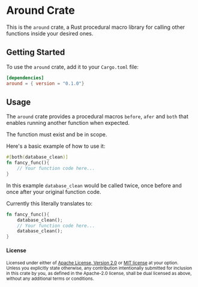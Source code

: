 # Around Crate

This is the `around` crate, a Rust procedural macro library for calling other functions inside your desired ones.

## Getting Started

To use the `around` crate, add it to your `Cargo.toml` file:

```toml
[dependencies]
around = { version = "0.1.0"}
```

## Usage

The `around` crate provides a procedural macros `before`, `afer` and `both` that enables running another function when expected.

The function must exist and be in scope.

Here's a basic example of how to use it:

```rust
#[both(database_clean)]
fn fancy_func(){
    // Your function code here...
}
```
In this example `database_clean` would be called twice, once before and once after your original function code.

Currently this literally translates to:

```rust
fn fancy_func(){
    database_clean();
    // Your function code here...
    database_clean();
}
```


#### License

<sup>
Licensed under either of <a href="LICENSE-APACHE">Apache License, Version
2.0</a> or <a href="LICENSE-MIT">MIT license</a> at your option.
</sup>

<br>

<sub>
Unless you explicitly state otherwise, any contribution intentionally submitted
for inclusion in this crate by you, as defined in the Apache-2.0 license, shall
be dual licensed as above, without any additional terms or conditions.
</sub>
